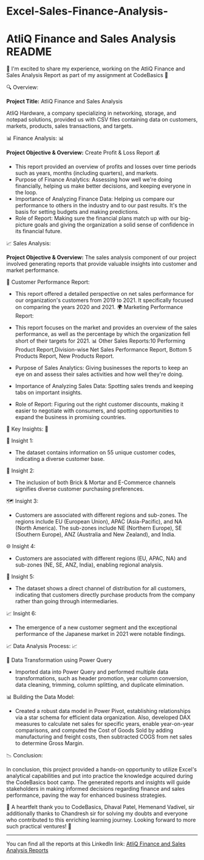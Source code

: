 # Excel-Sales-Finance-Analysis-
# AtliQ Finance and Sales Analysis README

🚀 I'm excited to share my experience, working on the AtliQ Finance and Sales Analysis Report as part of my assignment at CodeBasics 🚀

🔍 Overview:

**Project Title:** AtliQ Finance and Sales Analysis

AtliQ Hardware, a company specializing in networking, storage, and notepad solutions, provided us with CSV files containing data on customers, markets, products, sales transactions, and targets.

📊 Finance Analysis: 📊

**Project Objective & Overview:** Create Profit & Loss Report 💰
- This report provided an overview of profits and losses over time periods such as years, months (including quarters), and markets.
- Purpose of Finance Analytics: Assessing how well we're doing financially, helping us make better decisions, and keeping everyone in the loop.
- Importance of Analyzing Finance Data: Helping us compare our performance to others in the industry and to our past results. It's the basis for setting budgets and making predictions.
- Role of Report: Making sure the financial plans match up with our big-picture goals and giving the organization a solid sense of confidence in its financial future.

📈 Sales Analysis:

**Project Objective & Overview:** The sales analysis component of our project involved generating reports that provide valuable insights into customer and market performance.

💼 Customer Performance Report:
- This report offered a detailed perspective on net sales performance for our organization's customers from 2019 to 2021. It specifically focused on comparing the years 2020 and 2021.
🌍 Marketing Performance Report:
- This report focuses on the market and provides an overview of the sales performance, as well as the percentage by which the organization fell short of their targets for 2021.
📊 Other Sales Reports:10 Performing Product Report,Division-wise Net Sales Performance Report, Bottom 5 Products Report, New Products Report.

- Purpose of Sales Analytics: Giving businesses the reports to keep an eye on and assess their sales activities and how well they're doing.
- Importance of Analyzing Sales Data: Spotting sales trends and keeping tabs on important insights.
- Role of Report: Figuring out the right customer discounts, making it easier to negotiate with consumers, and spotting opportunities to expand the business in promising countries.

🔑 Key Insights: 🔑

🧩 Insight 1:
- The dataset contains information on 55 unique customer codes, indicating a diverse customer base.

🏬 Insight 2:
- The inclusion of both Brick & Mortar and E-Commerce channels signifies diverse customer purchasing preferences.

🗺️ Insight 3:
- Customers are associated with different regions and sub-zones. The regions include EU (European Union), APAC (Asia-Pacific), and NA (North America). The sub-zones include NE (Northern Europe), SE (Southern Europe), ANZ (Australia and New Zealand), and India.

🌐 Insight 4:
- Customers are associated with different regions (EU, APAC, NA) and sub-zones (NE, SE, ANZ, India), enabling regional analysis.

🤝 Insight 5:
- The dataset shows a direct channel of distribution for all customers, indicating that customers directly purchase products from the company rather than going through intermediaries.

📈 Insight 6:
- The emergence of a new customer segment and the exceptional performance of the Japanese market in 2021 were notable findings.

📈 Data Analysis Process: 📈

🔀 Data Transformation using Power Query
- Imported data into Power Query and performed multiple data transformations, such as header promotion, year column conversion, data cleaning, trimming, column splitting, and duplicate elimination.

📊 Building the Data Model:
- Created a robust data model in Power Pivot, establishing relationships via a star schema for efficient data organization. Also, developed DAX measures to calculate net sales for specific years, enable year-on-year comparisons, and computed the Cost of Goods Sold by adding manufacturing and freight costs, then subtracted COGS from net sales to determine Gross Margin.

📉 Conclusion:

In conclusion, this project provided a hands-on opportunity to utilize Excel's analytical capabilities and put into practice the knowledge acquired during the CodeBasics boot camp. The generated reports and insights will guide stakeholders in making informed decisions regarding finance and sales performance, paving the way for enhanced business strategies.

🙌 A heartfelt thank you to CodeBasics, Dhaval Patel, Hemenand Vadivel, sir additionally thanks to Chandresh sir for solving my doubts and everyone who contributed to this enriching learning journey. Looking forward to more such practical ventures! 🙌

---

You can find all the reports at this LinkedIn link: [AtliQ Finance and Sales Analysis Reports](https://www.linkedin.com/feed/update/urn:li:activity:7118518857501175809/)

